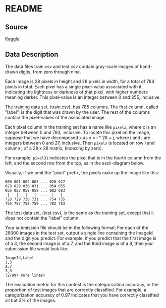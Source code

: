 # README

## Source

[Kaggle](https://www.kaggle.com/competitions/digit-recognizer)

## Data Description

The data files train.csv and test.csv contain gray-scale images of hand-drawn
digits, from zero through nine.

Each image is 28 pixels in height and 28 pixels in width, for a total of 784
pixels in total. Each pixel has a single pixel-value associated with it,
indicating the lightness or darkness of that pixel, with higher numbers meaning
darker. This pixel-value is an integer between 0 and 255, inclusive.

The training data set, (train.csv), has 785 columns. The first column, called
"label", is the digit that was drawn by the user. The rest of the columns
contain the pixel-values of the associated image.

Each pixel column in the training set has a name like `pixelx`, where x is an
integer between 0 and 783, inclusive. To locate this pixel on the image,
suppose that we have decomposed x as x = i * 28 + j, where i and j are integers
between 0 and 27, inclusive. Then `pixelx` is located on row i and column j of
a 28 x 28 matrix, (indexing by zero).

For example, `pixel31` indicates the pixel that is in the fourth column from
the left, and the second row from the top, as in the ascii-diagram below.

Visually, if we omit the "pixel" prefix, the pixels make up the image like
this:

```
000 001 002 003 ... 026 027
028 029 030 031 ... 054 055
056 057 058 059 ... 082 083
 |   |   |   |  ...  |   |
728 729 730 731 ... 754 755
756 757 758 759 ... 782 783 
```


The test data set, (test.csv), is the same as the training set, except that it
does not contain the "label" column.

Your submission file should be in the following format: For each of the 28000
images in the test set, output a single line containing the ImageId and the
digit you predict. For example, if you predict that the first image is of a 3,
the second image is of a 7, and the third image is of a 8, then your submission
file would look like:


```
ImageId,Label
1,3
2,7
3,8 
(27997 more lines)
```

The evaluation metric for this contest is the categorization accuracy, or the
proportion of test images that are correctly classified. For example, a
categorization accuracy of 0.97 indicates that you have correctly classified
all but 3% of the images.
